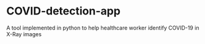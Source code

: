 # COVID-detection-app
A tool implemented in python to help healthcare worker identify COVID-19 in X-Ray images
